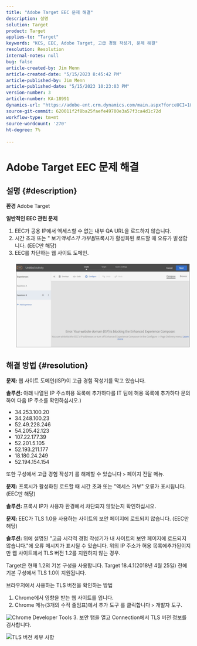 ```yaml
---
title: "Adobe Target EEC 문제 해결"
description: 설명
solution: Target
product: Target
applies-to: "Target"
keywords: "KCS, EEC, Adobe Target, 고급 경험 작성기, 문제 해결"
resolution: Resolution
internal-notes: null
bug: false
article-created-by: Jim Menn
article-created-date: "5/15/2023 8:45:42 PM"
article-published-by: Jim Menn
article-published-date: "5/15/2023 10:23:03 PM"
version-number: 3
article-number: KA-18991
dynamics-url: "https://adobe-ent.crm.dynamics.com/main.aspx?forceUCI=1&pagetype=entityrecord&etn=knowledgearticle&id=54d88a71-61f3-ed11-8848-6045bd006079"
source-git-commit: 620011f2f8ba25faefe49700e3a57f3ca4d1c72d
workflow-type: tm+mt
source-wordcount: '270'
ht-degree: 7%

---
```


# Adobe Target EEC 문제 해결

## 설명 {#description}


<b>환경</b>
Adobe Target

<b>일반적인 EEC 관련 문제</b>
1. EEC가 공용 IP에서 액세스할 수 없는 내부 QA URL을 로드하지 않습니다.
2. 시간 초과 또는 &quot; 보기&#x200B;*액세스가 거부됨*&#x200B;프록시가 활성화된 로드할 때 오류가 발생합니다. (EEC만 해당)
3. EEC를 차단하는 웹 사이트 도메인.
   <br><br>![](assets/___56d88a71-61f3-ed11-8848-6045bd006079___.png)<br>



## 해결 방법 {#resolution}


<b>문제: </b>웹 사이트 도메인(ISP)이 고급 경험 작성기를 막고 있습니다.

<b>솔루션:</b> 아래 나열된 IP 주소허용 목록에 추가하다를 IT 팀에 허용 목록에 추가하다 문의하여 다음 IP 주소를 확인하십시오.)



- 34.253.100.20
- 34.248.100.23
- 52.49.228.246
- 54.205.42.123
- 107.22.177.39
- 52.201.5.105
- 52.193.211.177
- 18.180.24.249
- 52.194.154.154


또한 구성에서 고급 경험 작성기 를 해제할 수 있습니다 `>`  페이지 전달 메뉴.





<b>문제:</b> 프록시가 활성화된 로드할 때 시간 초과 또는 &quot;액세스 거부&quot; 오류가 표시됩니다. (EEC만 해당)

<b>솔루션: </b>프록시 IP가 사용자 환경에서 차단되지 않았는지 확인하십시오.



<b>문제: </b>EEC가 TLS 1.0을 사용하는 사이트의 보안 페이지에 로드되지 않습니다. (EEC만 해당)

<b>솔루션: </b>위에 설명된 &quot;고급 시각적 경험 작성기가 내 사이트의 보안 페이지에 로드되지 않습니다.&quot;에 오류 메시지가 표시될 수 있습니다. 위의 IP 주소가 허용 목록에추가된이지만 웹 사이트에서 TLS 버전 1.2를 지원하지 않는 경우.

Target은 현재 1.2의 기본 구성을 사용합니다. Target 18.4.1(2018년 4월 25일) 전에 기본 구성에서 TLS 1.0이 지원됩니다.

브라우저에서 사용하는 TLS 버전을 확인하는 방법
1. Chrome에서 영향을 받는 웹 사이트를 엽니다.
2. Chrome 메뉴(3개의 수직 줄임표)에서 추가 도구 를 클릭합니다 `>`  개발자 도구.

![Chrome Developer Tools](https://experienceleague.adobe.com/docs/target/assets/chrome-developer-tools.png?lang=en)
3. 보안 탭을 열고 Connection에서 TLS 버전 정보를 검사합니다.

![TLS 버전 세부 사항](https://experienceleague.adobe.com/docs/target/assets/chrome-tls-version.png?lang=en)
